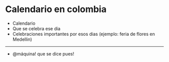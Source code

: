 # Calendario en colombia
- Calendario
- Que se celebra ese dia
- Celebraciones importantes por esos dias (ejemplo: feria de flores en Medellin)
------------
- @máquina! que se dice pues!  
